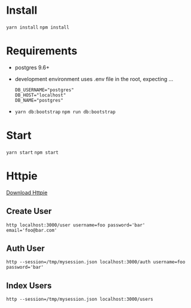 
# Install

`yarn install`
`npm install`

# Requirements #

- postgres 9.6+

- development environment uses .env file in the root, expecting ...
    
  ```
  DB_USERNAME="postgres"
  DB_HOST="localhost"
  DB_NAME="postgres"
  ```
- `yarn db:bootstrap` `npm run db:bootstrap`


# Start

`yarn start`
`npm start`


# Httpie

[Download Httpie](https://httpie.org/)

## Create User

`http localhost:3000/user username=foo password='bar' email='foo@bar.com'`


## Auth User

`http --session=/tmp/mysession.json localhost:3000/auth username=foo password='bar'`


## Index Users

`http --session=/tmp/mysession.json localhost:3000/users`
